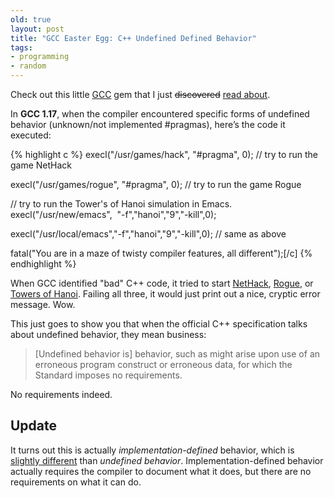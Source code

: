 ```yaml
---
old: true
layout: post
title: "GCC Easter Egg: C++ Undefined Defined Behavior"
tags:
- programming
- random
---
```


Check out this little [GCC](http://en.wikipedia.org/wiki/GNU_Compiler_Collection) gem that I just <s>discovered</s> [read about](http://www.microsoft.com/downloads/details.aspx?familyid=A436B63B-8EB4-4914-8041-B914B6E0992C&amp;displaylang=en).

In **GCC 1.17**, when the compiler encountered specific forms of undefined behavior (unknown/not implemented #pragmas), here’s the code it executed:

{% highlight c %}
execl("/usr/games/hack", "#pragma", 0); // try to run the game NetHack

execl("/usr/games/rogue", "#pragma", 0); // try to run the game Rogue

// try to run the Tower's of Hanoi simulation in Emacs.
execl("/usr/new/emacs",  "-f","hanoi","9","-kill",0);

execl("/usr/local/emacs","-f","hanoi","9","-kill",0); // same as above

fatal("You are in a maze of twisty compiler features, all different");[/c]
{% endhighlight %}

When GCC identified "bad" C++ code, it tried to start [NetHack](http://en.wikipedia.org/wiki/NetHack), [Rogue](http://en.wikipedia.org/wiki/Rogue_%28computer_game%29), or [Towers of Hanoi](http://en.wikipedia.org/wiki/Tower_of_Hanoi#Applications). Failing all three, it would just print out a nice, cryptic error message. Wow.

This just goes to show you that when the official C++ specification talks about undefined behavior, they mean business:

> [Undefined behavior is] behavior, such as might arise upon use of an erroneous program construct or erroneous data, for which the Standard imposes no requirements.

No requirements indeed.

## Update

It turns out this is actually *implementation-defined* behavior, which is [slightly different](http://en.wikipedia.org/wiki/Undefined_behavior) than *undefined behavior*. Implementation-defined behavior actually requires the compiler to document what it does, but there are no requirements on what it can do.
